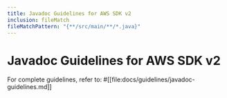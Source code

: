 ```yaml
---
title: Javadoc Guidelines for AWS SDK v2
inclusion: fileMatch
fileMatchPattern: "{**/src/main/**/*.java}"
---
```


# Javadoc Guidelines for AWS SDK v2

For complete guidelines, refer to: #[[file:docs/guidelines/javadoc-guidelines.md]]